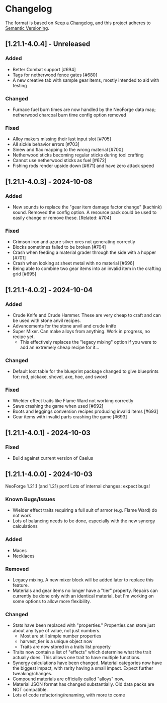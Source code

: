 # Changelog

The format is based on [Keep a Changelog](https://keepachangelog.com/en/1.0.0/),
and this project adheres to [Semantic Versioning](https://semver.org/spec/v2.0.0.html).

## [1.21.1-4.0.4] - Unreleased
### Added
- Better Combat support [#694]
- Tags for netherwood fence gates [#680]
- A new creative tab with sample gear items, mostly intended to aid with testing
### Changed
- Furnace fuel burn times are now handled by the NeoForge data map; netherwood charcoal burn time config option removed
### Fixed
- Alloy makers missing their last input slot [#705]
- All sickle behavior errors [#703]
- Sinew and flax mapping to the wrong material [#700]
- Netherwood sticks becoming regular sticks during tool crafting
- Cannot use netherwood sticks as fuel [#672]
- Fishing rods render upside down [#671] and have zero attack speed

## [1.21.1-4.0.3] - 2024-10-08
### Added
- New sounds to replace the "gear item damage factor change" (kachink) sound. Removed the config option. A resource pack could be used to easily change or remove these. [Related: #704]
### Fixed
- Crimson iron and azure silver ores not generating correctly
- Blocks sometimes failed to be broken [#704]
- Crash when feeding a material grader through the side with a hopper [#701]
- Crash when looking at sheet metal with no material [#696]
- Being able to combine two gear items into an invalid item in the crafting grid [#695]

## [1.21.1-4.0.2] - 2024-10-04
### Added
- Crude Knife and Crude Hammer. These are very cheap to craft and can be used with stone anvil recipes.
- Advancements for the stone anvil and crude knife
- Super Mixer. Can make alloys from anything. Work in progress, no recipe yet.
  - This effectively replaces the "legacy mixing" option if you were to add an extremely cheap recipe for it...
### Changed
- Default loot table for the blueprint package changed to give blueprints for: rod, pickaxe, shovel, axe, hoe, and sword
### Fixed
- Wielder effect traits like Flame Ward not working correctly
- Saws crashing the game when used [#692]
- Boots and leggings conversion recipes producing invalid items [#693]
- Gear items with invalid parts crashing the game [#693]

## [1.21.1-4.0.1] - 2024-10-03
### Fixed
- Build against current version of Caelus

## [1.21.1-4.0.0] - 2024-10-03
NeoForge 1.21.1 (and 1.21) port! Lots of internal changes: expect bugs!
### Known Bugs/Issues
- Wielder effect traits requiring a full suit of armor (e.g. Flame Ward) do not work
- Lots of balancing needs to be done, especially with the new synergy calculations
### Added
- Maces
- Necklaces
### Removed
- Legacy mixing. A new mixer block will be added later to replace this feature.
- Materials and gear items no longer have a "tier" property. Repairs can currently be done only with an identical material, but I'm working on some options to allow more flexibility.
### Changed
- Stats have been replaced with "properties." Properties can store just about any type of value, not just numbers.
  - Most are still simple number properties
  - harvest_tier is a unique object now
  - Traits are now stored in a traits list property
- Traits now contain a list of "effects" which determine what the trait actually does. This allows one trait to have multiple functions.
- Synergy calculations have been changed. Material categories now have the biggest impact, with rarity having a small impact. Expect further tweaking/changes.
- Compound materials are officially called "alloys" now.
- Material JSON format has changed substantially. Old data packs are NOT compatible.
- Lots of code refactoring/renaming, with more to come